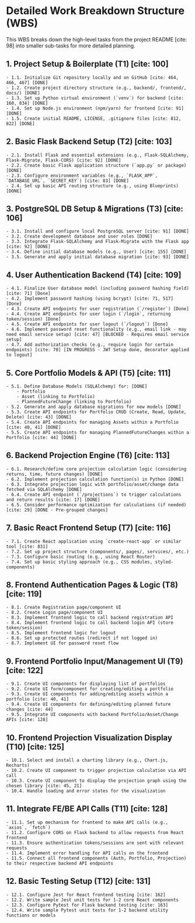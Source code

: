 # Detailed Work Breakdown Structure (WBS)

This WBS breaks down the high-level tasks from the project README [cite: 98] into smaller sub-tasks for more detailed planning.

## 1. Project Setup & Boilerplate (T1) [cite: 100]
    - 1.1. Initialize Git repository locally and on GitHub [cite: 464, 466, 467] [DONE]
    - 1.2. Create project directory structure (e.g., backend/, frontend/, docs/) [DONE]
    - 1.3. Set up Python virtual environment (`venv`) for backend [cite: 160, 834] [DONE]
    - 1.4. Set up Node.js environment (npm/yarn) for frontend [cite: 91] [DONE]
    - 1.5. Create initial README, LICENSE, .gitignore files [cite: 812, 822] [DONE]

## 2. Basic Flask Backend Setup (T2) [cite: 103]
    - 2.1. Install Flask and essential extensions (e.g., Flask-SQLAlchemy, Flask-Migrate, Flask-CORS) [cite: 92] [DONE]
    - 2.2. Create basic Flask application structure (`app.py` or package) [DONE]
    - 2.3. Configure environment variables (e.g., `FLASK_APP`, `DATABASE_URL`, `SECRET_KEY`) [cite: 83] [DONE]
    - 2.4. Set up basic API routing structure (e.g., using Blueprints) [DONE]

## 3. PostgreSQL DB Setup & Migrations (T3) [cite: 106]
    - 3.1. Install and configure local PostgreSQL server [cite: 91] [DONE]
    - 3.2. Create development database and user roles [DONE]
    - 3.3. Integrate Flask-SQLAlchemy and Flask-Migrate with the Flask app [cite: 92] [DONE]
    - 3.4. Define initial database models (e.g., User) [cite: 155] [DONE]
    - 3.5. Generate and apply initial database migration [cite: 93] [DONE]

## 4. User Authentication Backend (T4) [cite: 109]
    - 4.1. Finalize User database model (including password hashing field) [cite: 71] [Done]
    - 4.2. Implement password hashing (using bcrypt) [cite: 71, 517] [Done]
    - 4.3. Create API endpoints for user registration (`/register`) [Done]
    - 4.4. Create API endpoints for user login (`/login`, returning token/session) [Done]
    - 4.5. Create API endpoints for user logout (`/logout`) [Done]
    - 4.6. Implement password reset functionality (e.g., email link - may need email service setup) [cite: 47] [BLOCKED - Requires email service setup]
    - 4.7. Add authorization checks (e.g., require login for certain endpoints) [cite: 70] [IN PROGRESS - JWT Setup done, decorator applied to logout]

## 5. Core Portfolio Models & API (T5) [cite: 111]
    - 5.1. Define Database Models (SQLAlchemy) for: [DONE]
        - Portfolio
        - Asset (linking to Portfolio)
        - PlannedFutureChange (linking to Portfolio)
    - 5.2. Generate and apply database migrations for new models [DONE]
    - 5.3. Create API endpoints for Portfolio CRUD (Create, Read, Update, Delete) [cite: 43] [DONE]
    - 5.4. Create API endpoints for managing Assets within a Portfolio [cite: 40, 41] [DONE]
    - 5.5. Create API endpoints for managing PlannedFutureChanges within a Portfolio [cite: 44] [DONE]

## 6. Backend Projection Engine (T6) [cite: 113]
    - 6.1. Research/define core projection calculation logic (considering returns, time, future changes) [DONE]
    - 6.2. Implement projection calculation function(s) in Python [DONE]
    - 6.3. Integrate projection logic with portfolio/asset/change data fetched via SQLAlchemy [DONE]
    - 6.4. Create API endpoint (`/projections`) to trigger calculations and return results [cite: 17] [DONE]
    - 6.5. Consider performance optimization for calculations (if needed) [cite: 29] [DONE - Pre-grouped changes]

## 7. Basic React Frontend Setup (T7) [cite: 116]
    - 7.1. Create React application using `create-react-app` or similar tool [cite: 831]
    - 7.2. Set up project structure (components/, pages/, services/, etc.)
    - 7.3. Configure basic routing (e.g., using React Router)
    - 7.4. Set up basic styling approach (e.g., CSS modules, styled-components)

## 8. Frontend Authentication Pages & Logic (T8) [cite: 119]
    - 8.1. Create Registration page/component UI
    - 8.2. Create Login page/component UI
    - 8.3. Implement frontend logic to call backend registration API
    - 8.4. Implement frontend logic to call backend login API (store token/session)
    - 8.5. Implement frontend logic for logout
    - 8.6. Set up protected routes (redirect if not logged in)
    - 8.7. Implement UI for password reset flow

## 9. Frontend Portfolio Input/Management UI (T9) [cite: 122]
    - 9.1. Create UI components for displaying list of portfolios
    - 9.2. Create UI form/component for creating/editing a portfolio
    - 9.3. Create UI components for adding/editing assets within a portfolio [cite: 40, 41]
    - 9.4. Create UI components for defining/editing planned future changes [cite: 44]
    - 9.5. Integrate UI components with backend Portfolio/Asset/Change APIs [cite: 128]

## 10. Frontend Projection Visualization Display (T10) [cite: 125]
    - 10.1. Select and install a charting library (e.g., Chart.js, Recharts)
    - 10.2. Create UI component to trigger projection calculation via API call
    - 10.3. Create UI component to display the projection graph using the chosen library [cite: 45, 21]
    - 10.4. Handle loading and error states for the visualization

## 11. Integrate FE/BE API Calls (T11) [cite: 128]
    - 11.1. Set up mechanism for frontend to make API calls (e.g., `axios`, `fetch`)
    - 11.2. Configure CORS on Flask backend to allow requests from React frontend
    - 11.3. Ensure authentication tokens/sessions are sent with relevant requests
    - 11.4. Implement error handling for API calls on the frontend
    - 11.5. Connect all frontend components (Auth, Portfolio, Projection) to their respective backend API endpoints

## 12. Basic Testing Setup (T12) [cite: 131]
    - 12.1. Configure Jest for React frontend testing [cite: 162]
    - 12.2. Write sample Jest unit tests for 1-2 core React components
    - 12.3. Configure Pytest for Flask backend testing [cite: 163]
    - 12.4. Write sample Pytest unit tests for 1-2 backend utility functions or models